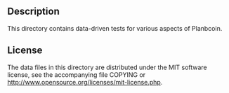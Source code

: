 Description
------------

This directory contains data-driven tests for various aspects of Planbcoin.

License
--------

The data files in this directory are distributed under the MIT software
license, see the accompanying file COPYING or
http://www.opensource.org/licenses/mit-license.php.

